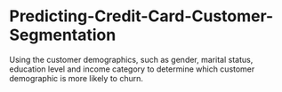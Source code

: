 # Predicting-Credit-Card-Customer-Segmentation
Using the customer demographics, such as gender, marital status, education level and income category to determine which customer demographic is more likely to churn.
